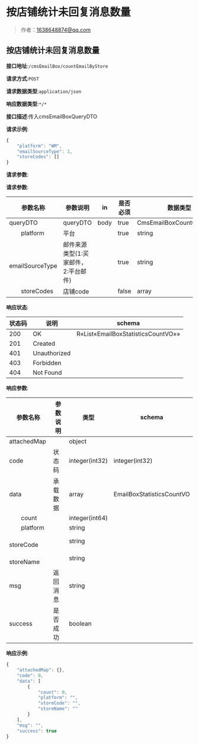 # 按店铺统计未回复消息数量

> 作者：1638648874@qq.com

## 按店铺统计未回复消息数量


**接口地址**:`/cmsEmailBox/countEmailByStore`


**请求方式**:`POST`


**请求数据类型**:`application/json`


**响应数据类型**:`*/*`


**接口描述**:传入cmsEmailBoxQueryDTO


**请求示例**:


```javascript
{
	"platform": "WM",
	"emailSourceType": 1,
	"storeCodes": []
}
```


**请求参数**:


**请求参数**:


| 参数名称 | 参数说明 | in    | 是否必须 | 数据类型 | schema |
| -------- | -------- | ----- | -------- | -------- | ------ |
|queryDTO|queryDTO|body|true|CmsEmailBoxCountQueryDTO|CmsEmailBoxCountQueryDTO|
|&emsp;&emsp;platform|平台||true|string||
|&emsp;&emsp;emailSourceType|邮件来源类型(1:买家邮件，2:平台邮件)||true|string||
|&emsp;&emsp;storeCodes|店铺code||false|array|string||


**响应状态**:


| 状态码 | 说明 | schema |
| -------- | -------- | ----- | 
|200|OK|R«List«EmailBoxStatisticsCountVO»»|
|201|Created||
|401|Unauthorized||
|403|Forbidden||
|404|Not Found|||


**响应参数**:


| 参数名称 | 参数说明 | 类型 | schema |
| -------- | -------- | ----- |----- | 
|attachedMap||object||
|code|状态码|integer(int32)|integer(int32)|
|data|承载数据|array|EmailBoxStatisticsCountVO|
|&emsp;&emsp;count||integer(int64)||
|&emsp;&emsp;platform||string||
|&emsp;&emsp;storeCode||string||
|&emsp;&emsp;storeName||string||
|msg|返回消息|string||
|success|是否成功|boolean|||


**响应示例**:
```javascript
{
	"attachedMap": {},
	"code": 0,
	"data": [
		{
			"count": 0,
			"platform": "",
			"storeCode": "",
			"storeName": ""
		}
	],
	"msg": "",
	"success": true
}
```